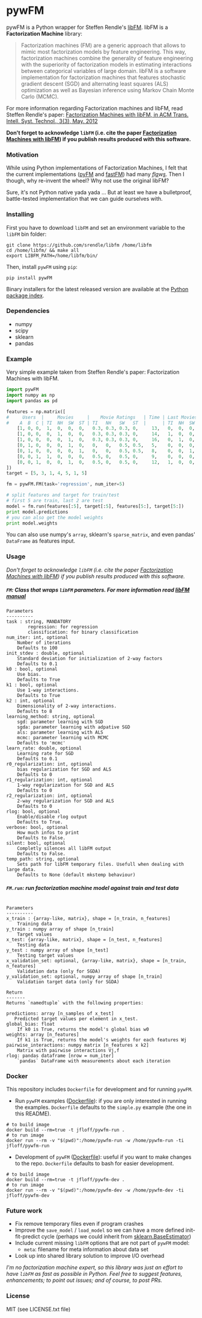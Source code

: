 pywFM
======

pywFM is a Python wrapper for Steffen Rendle's [libFM](http://libfm.org/). libFM is a **Factorization Machine** library:

> Factorization machines (FM) are a generic approach that allows to mimic most factorization models by feature engineering. This way, factorization machines combine the generality of feature engineering with the superiority of factorization models in estimating interactions between categorical variables of large domain. libFM is a software implementation for factorization machines that features stochastic gradient descent (SGD) and alternating least squares (ALS) optimization as well as Bayesian inference using Markov Chain Monte Carlo (MCMC).

For more information regarding Factorization machines and libFM, read Steffen Rendle's paper: [Factorization Machines with libFM, in ACM Trans. Intell. Syst. Technol., 3(3), May. 2012](http://www.csie.ntu.edu.tw/~b97053/paper/Factorization%20Machines%20with%20libFM.pdf)

**Don't forget to acknowledge `libFM` (i.e. cite the paper [Factorization Machines with libFM](http://libfm.org/#publications)) if you publish results produced with this software.**


### Motivation
While using Python implementations of Factorization Machines, I felt that the current implementations ([pyFM](https://github.com/coreylynch/pyFM) and [fastFM](https://github.com/ibayer/fastFM/)) had many *[f](https://github.com/coreylynch/pyFM/issues/3)l[a](https://github.com/ibayer/fastFM/blob/master/examples/warm_start_als.py#L45)w[s](https://github.com/ibayer/fastFM/issues/13)*. Then I though, why re-invent the wheel? Why not use the original libFM?

Sure, it's not Python native yada yada ... But at least we have a bulletproof, battle-tested implementation that we can guide ourselves with.

### Installing
First you have to download `libFM` and set an environment variable to the `libFM` bin folder:
```shell
git clone https://github.com/srendle/libfm /home/libfm
cd /home/libfm/ && make all
export LIBFM_PATH=/home/libfm/bin/
```

Then, install `pywFM` using `pip`:
```shell
pip install pywFM
```

Binary installers for the latest released version are available at the [Python package index](http://pypi.python.org/pypi/pywFM/).

### Dependencies
* numpy
* scipy
* sklearn
* pandas

### Example

Very simple example taken from Steffen Rendle's paper: Factorization Machines with libFM.

```py
import pywFM
import numpy as np
import pandas as pd

features = np.matrix([
#     Users  |     Movies     |    Movie Ratings   | Time | Last Movies Rated
#    A  B  C | TI  NH  SW  ST | TI   NH   SW   ST  |      | TI  NH  SW  ST
    [1, 0, 0,  1,  0,  0,  0,   0.3, 0.3, 0.3, 0,     13,   0,  0,  0,  0 ],
    [1, 0, 0,  0,  1,  0,  0,   0.3, 0.3, 0.3, 0,     14,   1,  0,  0,  0 ],
    [1, 0, 0,  0,  0,  1,  0,   0.3, 0.3, 0.3, 0,     16,   0,  1,  0,  0 ],
    [0, 1, 0,  0,  0,  1,  0,   0,   0,   0.5, 0.5,   5,    0,  0,  0,  0 ],
    [0, 1, 0,  0,  0,  0,  1,   0,   0,   0.5, 0.5,   8,    0,  0,  1,  0 ],
    [0, 0, 1,  1,  0,  0,  0,   0.5, 0,   0.5, 0,     9,    0,  0,  0,  0 ],
    [0, 0, 1,  0,  0,  1,  0,   0.5, 0,   0.5, 0,     12,   1,  0,  0,  0 ]
])
target = [5, 3, 1, 4, 5, 1, 5]

fm = pywFM.FM(task='regression', num_iter=5)

# split features and target for train/test
# first 5 are train, last 2 are test
model = fm.run(features[:5], target[:5], features[5:], target[5:])
print model.predictions
# you can also get the model weights
print model.weights
```

You can also use numpy's `array`, sklearn's `sparse_matrix`, and even pandas' `DataFrame` as features input.

### Usage

*Don't forget to acknowledge `libFM` (i.e. cite the paper [Factorization Machines with libFM](http://libfm.org/#publications)) if you publish results produced with this software.*

##### **`FM`**: Class that wraps `libFM` parameters. For more information read [libFM manual](http://www.libfm.org/libfm-1.42.manual.pdf)

```
Parameters
----------
task : string, MANDATORY
        regression: for regression
        classification: for binary classification
num_iter: int, optional
    Number of iterations
    Defaults to 100
init_stdev : double, optional
    Standard deviation for initialization of 2-way factors
    Defaults to 0.1
k0 : bool, optional
    Use bias.
    Defaults to True
k1 : bool, optional
    Use 1-way interactions.
    Defaults to True
k2 : int, optional
    Dimensionality of 2-way interactions.
    Defaults to 8
learning_method: string, optional
    sgd: parameter learning with SGD
    sgda: parameter learning with adpative SGD
    als: parameter learning with ALS
    mcmc: parameter learning with MCMC
    Defaults to 'mcmc'
learn_rate: double, optional
    Learning rate for SGD
    Defaults to 0.1
r0_regularization: int, optional
    bias regularization for SGD and ALS
    Defaults to 0
r1_regularization: int, optional
    1-way regularization for SGD and ALS
    Defaults to 0
r2_regularization: int, optional
    2-way regularization for SGD and ALS
    Defaults to 0
rlog: bool, optional
    Enable/disable rlog output
    Defaults to True.
verbose: bool, optional
    How much infos to print
    Defaults to False.
silent: bool, optional
    Completly silences all libFM output
    Defaults to False.
temp_path: string, optional
    Sets path for libFM temporary files. Usefull when dealing with large data.
    Defaults to None (default mkstemp behaviour)
```

##### **`FM.run`**: run factorization machine model against train and test data
```

Parameters
----------
x_train : {array-like, matrix}, shape = [n_train, n_features]
    Training data
y_train : numpy array of shape [n_train]
    Target values
x_test: {array-like, matrix}, shape = [n_test, n_features]
    Testing data
y_test : numpy array of shape [n_test]
    Testing target values
x_validation_set: optional, {array-like, matrix}, shape = [n_train, n_features]
    Validation data (only for SGDA)
y_validation_set: optional, numpy array of shape [n_train]
    Validation target data (only for SGDA)

Return
-------
Returns `namedtuple` with the following properties:

predictions: array [n_samples of x_test]
   Predicted target values per element in x_test.
global_bias: float
    If k0 is True, returns the model's global bias w0
weights: array [n_features]
    If k1 is True, returns the model's weights for each features Wj
pairwise_interactions: numpy matrix [n_features x k2]
    Matrix with pairwise interactions Vj,f
rlog: pandas dataframe [nrow = num_iter]
    `pandas` DataFrame with measurements about each iteration
```

### Docker
This repository includes `Dockerfile` for development and for running `pywFM`.

* Run `pywFM` examples ([Dockerfile](examples/Dockerfile)): if you are only interested in running the examples. `Dockerfile` defaults to the `simple.py` example (the one in this README).
```shell
# to build image
docker build --rm=true -t jfloff/pywfm-run .
# to run image
docker run --rm -v "$(pwd)":/home/pywfm-run -w /home/pywfm-run -ti jfloff/pywfm-run
```

* Development of `pywFM` ([Dockerfile](Dockerfile)): useful if you want to make changes to the repo. `Dockerfile` defaults to bash for easier development.
```shell
# to build image
docker build --rm=true -t jfloff/pywfm-dev .
# to run image
docker run --rm -v "$(pwd)":/home/pywfm-dev -w /home/pywfm-dev -ti jfloff/pywfm-dev
```


### Future work
* Fix remove temporary files even if program crashes
* Improve the `save_model` / `load_model` so we can have a more defined init-fit-predict cycle (perhaps we could inherit from [sklearn.BaseEstimator](http://scikit-learn.org/stable/modules/generated/sklearn.base.BaseEstimator.html))
* Include current missing `libFM` options that are not part of `pywFM` model:
  * `meta`: filename for meta information about data set
* Look up into shared library solution to improve I/O overhead

*I'm no factorization machine expert, so this library was just an effort to have `libFM` as fast as possible in Python. Feel free to suggest features, enhancements; to point out issues; and of course, to post PRs.*


### License

MIT (see LICENSE.txt file)
